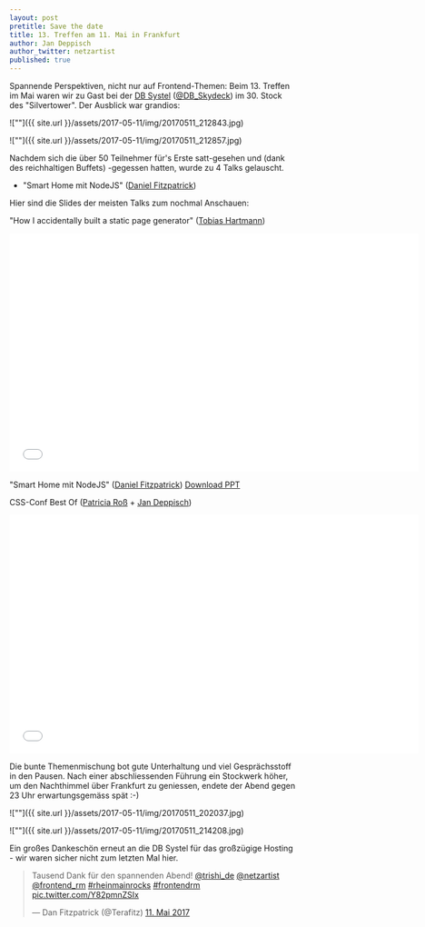 ```yaml
---
layout: post
pretitle: Save the date
title: 13. Treffen am 11. Mai in Frankfurt
author: Jan Deppisch
author_twitter: netzartist
published: true
---
```


Spannende Perspektiven, nicht nur auf Frontend-Themen: Beim 13. Treffen im Mai waren wir zu Gast bei der [DB Systel](https://www.dbsystel.de/) ([@DB_Skydeck](https://twitter.com/DB_Skydeck)) im 30. Stock des "Silvertower". Der Ausblick war grandios:

![""]({{ site.url }}/assets/2017-05-11/img/20170511_212843.jpg)

![""]({{ site.url }}/assets/2017-05-11/img/20170511_212857.jpg)

Nachdem sich die über 50 Teilnehmer für's Erste satt-gesehen und (dank des reichhaltigen Buffets) -gegessen hatten, wurde zu 4 Talks gelauscht.

- "Smart Home mit NodeJS" ([Daniel Fitzpatrick](https://twitter.com/Terafitz))

Hier sind die Slides der meisten Talks zum nochmal Anschauen:

"How I accidentally built a static page generator" ([Tobias Hartmann](https://twitter.com/ToH_82))
<iframe src="//slides.com/tobiashartmann/how-i-accidentally-build-a-static-page-generator/embed" width="720" height="420" scrolling="no" frameborder="0" webkitallowfullscreen mozallowfullscreen allowfullscreen></iframe>

"Smart Home mit NodeJS" ([Daniel Fitzpatrick](https://twitter.com/Terafitz))
[Download PPT](https://github.com/terafitz/Presentations/blob/master/11-05-17_FE_RM_Smarthome.pptx)

CSS-Conf Best Of ([Patricia Roß](https://twitter.com/trishi_de) + [Jan Deppisch](https://twitter.com/netzartist))
<iframe src="//slides.com/netzartist-de/cssconfeu17-bestof/embed" width="720" height="420" scrolling="no" frameborder="0" webkitallowfullscreen mozallowfullscreen allowfullscreen></iframe>

Die bunte Themenmischung bot gute Unterhaltung und viel Gesprächsstoff in den Pausen. Nach einer abschliessenden Führung ein Stockwerk höher, um den Nachthimmel über Frankfurt zu geniessen, endete der Abend gegen 23 Uhr erwartungsgemäss spät :-)

![""]({{ site.url }}/assets/2017-05-11/img/20170511_202037.jpg)

![""]({{ site.url }}/assets/2017-05-11/img/20170511_214208.jpg)

Ein großes Dankeschön erneut an die DB Systel für das großzügige Hosting - wir waren sicher nicht zum letzten Mal hier.

<blockquote class="twitter-tweet" data-lang="de"><p lang="de" dir="ltr">Tausend Dank für den spannenden Abend! <a href="https://twitter.com/trishi_de?ref_src=twsrc%5Etfw">@trishi_de</a> <a href="https://twitter.com/netzartist?ref_src=twsrc%5Etfw">@netzartist</a> <a href="https://twitter.com/frontend_rm?ref_src=twsrc%5Etfw">@frontend_rm</a> <a href="https://twitter.com/hashtag/rheinmainrocks?src=hash&amp;ref_src=twsrc%5Etfw">#rheinmainrocks</a> <a href="https://twitter.com/hashtag/frontendrm?src=hash&amp;ref_src=twsrc%5Etfw">#frontendrm</a> <a href="https://t.co/Y82pmnZSIx">pic.twitter.com/Y82pmnZSIx</a></p>&mdash; Dan Fitzpatrick (@Terafitz) <a href="https://twitter.com/Terafitz/status/862769891308437507?ref_src=twsrc%5Etfw">11. Mai 2017</a></blockquote>
<script async src="https://platform.twitter.com/widgets.js" charset="utf-8"></script>

